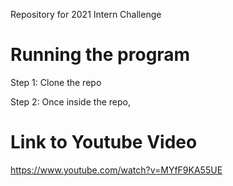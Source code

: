 Repository for 2021 Intern Challenge

# Running the program

Step 1: Clone the repo

Step 2: Once inside the repo,

# Link to Youtube Video

https://www.youtube.com/watch?v=MYfF9KA55UE

